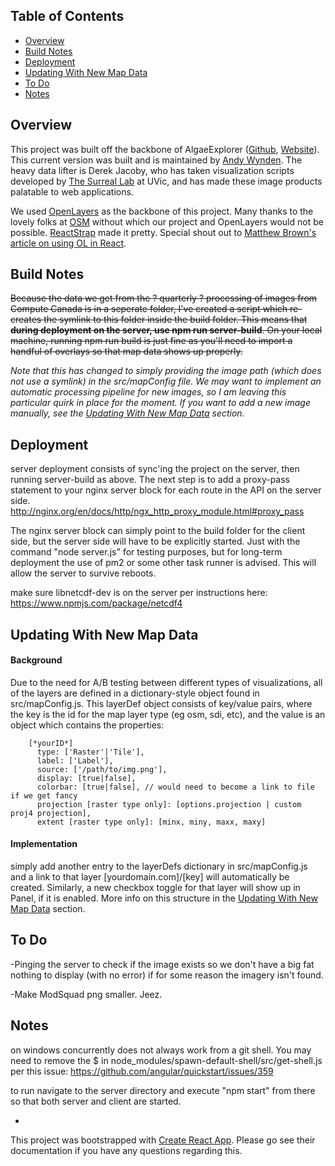 ## Table of Contents

- [Overview](#overview)
- [Build Notes](#build-notes)
- [Deployment](#Deployment)
- [Updating With New Map Data](#updating-with-new-map-data)
- [To Do](#to-do)
- [Notes](#notes)

## Overview

This project was built off the backbone of AlgaeExplorer \([Github](https://github.com/derekja/coaxmap), [Website](https://algaeexplorer.ca/)\). This current version was built and is maintained by [Andy Wynden](https://www.andywynden.com). The heavy data lifter is Derek Jacoby, who has taken visualization scripts developed by [The Surreal Lab](https://www.surreallab.org/) at UVic, and has made these image products palatable to web applications. 

We used [OpenLayers](https://openlayers.org/) as the backbone of this project. Many thanks to the lovely folks at [OSM](https://www.openstreetmap.org) without which our project and OpenLayers would not be possible. [ReactStrap](https://reactstrap.github.io/) made it pretty. Special shout out to [Matthew Brown's article on using OL in React](https://medium.com/swlh/how-to-incorporate-openlayers-maps-into-react-65b411985744]).

## Build Notes

~~Because the data we get from the ? quarterly ? processing of images from Compute Canada is in a seperate folder, I've created a script which re-creates the symlink to this folder inside the build folder. This means that **during deployment on the server, use npm run server-build**. On your local machine, running npm run build is just fine as you'll need to import a handful of overlays so that map data shows up properly.~~

*Note that this has changed to simply providing the image path (which does not use a symlink) in the src/mapConfig file. We may want to implement an automatic processing pipeline for new images, so I am leaving this particular quirk in place for the moment. If you want to add a new image manually, see the [Updating With New Map Data](#updating-with-new-map-data) section.*


## Deployment

server deployment consists of sync'ing the project on the server, then running server-build as above. The next step is to add a proxy-pass statement to your nginx server block for each route in the API on the server side. http://nginx.org/en/docs/http/ngx_http_proxy_module.html#proxy_pass

The nginx server block can simply point to the build folder for the client side, but the server side will have to be explicitly started. Just with the command "node server.js" for testing purposes, but for long-term deployment the use of pm2 or some other task runner is advised. This will allow the server to survive reboots.

make sure libnetcdf-dev is on the server per instructions here: https://www.npmjs.com/package/netcdf4

## Updating With New Map Data

#### Background
Due to the need for A/B testing between different types of visualizations, all of the layers are defined in a dictionary-style object found in src/mapConfig.js. This layerDef object consists of key/value pairs, where the key is the id for the map layer type (eg osm, sdi, etc), and the value is an object which contains the properties:

```
    [*yourID*]
      type: ['Raster'|'Tile'],
      label: ['Label'],
      source: ['/path/to/img.png'],
      display: [true|false],
      colorbar: [true|false], // would need to become a link to file if we get fancy
      projection [raster type only]: [options.projection | custom proj4 projection],
      extent [raster type only]: [minx, miny, maxx, maxy]
```



#### Implementation
simply add another entry to the layerDefs dictionary in src/mapConfig.js and a link to that layer [yourdomain.com]/[key] will automatically be created. Similarly, a new checkbox toggle for that layer will show up in Panel, if it is enabled. More info on this structure in the [Updating With New Map Data](#updating-with-new-map-data) section.


## To Do

-Pinging the server to check if the image exists so we don't have a big fat nothing to display (with no error) if for some reason the imagery isn't found.

-Make ModSquad png smaller. Jeez.

## Notes

on windows concurrently does not always work from a git shell. You may need to remove the $ in node_modules/spawn-default-shell/src/get-shell.js per this issue: https://github.com/angular/quickstart/issues/359

to run navigate to the server directory and execute "npm start" from there so that both server and client are started.

-

This project was bootstrapped with [Create React App](https://github.com/facebookincubator/create-react-app). Please go see their documentation if you have any questions regarding this.
